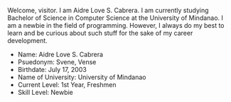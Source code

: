 Welcome, visitor. I am Aidre Love S. Cabrera. I am currently studying Bachelor of Science in Computer Science at the University of Mindanao. I am a newbie in the field of programming. However, I always do my best to learn and be curious about such stuff for the sake of my career development.

- Name: Aidre Love S. Cabrera
- Psuedonym: Svene, Vense
- Birthdate: July 17, 2003
- Name of University: University of Mindanao
- Current Level: 1st Year, Freshmen
- Skill Level: Newbie

